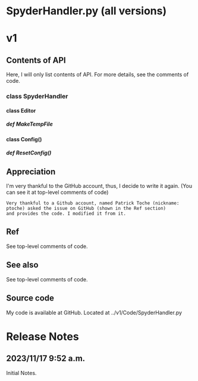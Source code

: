 # SpyderHandler.py (all versions)
# v1
## Contents of API
Here, I will only list contents of API. For more details, see the comments of code.
### class SpyderHandler
#### class Editor
##### def MakeTempFile
#### class Config()
##### def ResetConfig()
## Appreciation
I'm very thankful to the GitHub account, thus, I decide to write it again. (You can see it at top-level comments of code)

    Very thankful to a Github account, named Patrick Toche (nickname: ptoche) asked the issue on GitHub (shown in the Ref section)
    and provides the code. I modified it from it.

## Ref
See top-level comments of code.

## See also
See top-level comments of code.

## Source code
My code is available at GitHub. Located at ../v1/Code/SpyderHandler.py

# Release Notes
## 2023/11/17 9:52 a.m.
Initial Notes.
